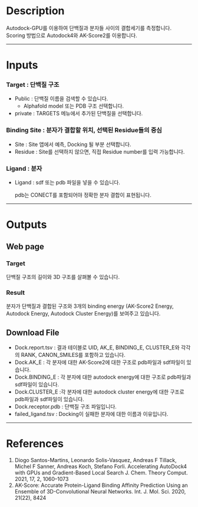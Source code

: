 <!-- @format -->

# Description

Autodock-GPU를 이용하여 단백질과 분자들 사이의 결합세기를 측정합니다. \
Scoring 방법으로 Autodock4와 AK-Score2를 이용합니다.

---
# Inputs
 ### Target : 단백질 구조 
 - Public : 단백질 이름을 검색할 수 있습니다.
   - Alphafold model 또는 PDB 구조 선택합니다.
 - private : TARGETS 메뉴에서 추가된 단백질을 선택합니다.

 ### Binding Site : 분자가 결합할 위치, 선택된 Residue들의 중심
 - Site : Site 앱에서 예측, Docking 될 부분 선택합니다.
 - Residue : Site를 선택하지 않으면, 직접 Residue number를 입력 가능합니다.
   
### Ligand : 분자
 - Ligand : sdf 또는 pdb 파일을 넣을 수 있습니다.

   pdb는 CONECT를 포함되어야 정확한 분자 결합이 표현됩니다.

---
# Outputs
## Web page
### Target
단백질 구조의 길이와 3D 구조를 살펴볼 수 있습니다.
### Result
분자가 단백질과 결합된 구조와 3개의 binding energy (AK-Score2 Energy, Autodock Energy, Autodock Cluster Energy)를 보여주고 있습니다.

## Download File
 - Dock.report.tsv : 결과 테이블로 UID, AK_E, BINDING_E, CLUSTER_E와 각각의 RANK, CANON_SMILES를 포함하고 있습니다.
 - Dock.AK_E : 각 분자에 대한 AK-Score2에 대한 구조로 pdb파일과 sdf파일이 있습니다.
 - Dock.BINDING_E : 각 분자에 대한 autodock energy에 대한 구조로 pdb파일과 sdf파일이 있습니다.
 - Dock.CLUSTER_E :각 분자에 대한 autodock cluster energy에 대한 구조로 pdb파일과 sdf파일이 있습니다.
 - Dock.receptor.pdb : 단백질 구조 파일입니다.
 - failed_ligand.tsv : Docking이 실패한 분자에 대한 이름과 이유입니다.

---
# References
1. Diogo Santos-Martins, Leonardo Solis-Vasquez, Andreas F Tillack, Michel F Sanner, Andreas Koch, Stefano Forli. Accelerating AutoDock4 with GPUs and Gradient-Based Local Search J. Chem. Theory Comput. 2021, 17, 2, 1060–1073
2. AK-Score: Accurate Protein-Ligand Binding Affinity Prediction Using an Ensemble of 3D-Convolutional Neural Networks. Int. J. Mol. Sci. 2020, 21(22), 8424
